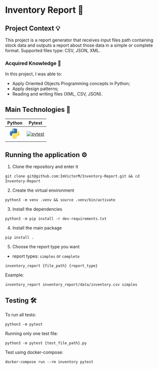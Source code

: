 # Inventory Report 📝

## Project Context 💡
This project is a report generator that receives input files path containing stock data and outputs a report about those data in a simple or complete format. Supported files type: CSV, JSON, XML.

### Acquired Knowledge 📖
In this project, I was able to:
- Apply Oriented Objects Programming concepts in Python;
- Apply design patterns;
- Reading and writing files (XML, CSV, JSON).

## Main Technologies 🧰
<table>
    <thead>
        <tr>
            <th>Python</th>
            <th>Pytest</th>
        </tr>
    </thead>
    <tbody>
        <tr>
            <td align="center">
               <a href="https://www.python.org" target="_blank" rel="noreferrer"> 
                   <img 
                       src="https://raw.githubusercontent.com/devicons/devicon/master/icons/python/python-original.svg" 
                       alt="python" 
                       width="40" 
                       height="40"
                    /> 
                </a>
            </td>
            <td align="center">
                <a href="https://docs.pytest.org/en/7.3.x/" target="_blank" rel="noreferrer"> 
                   <img 
                       src="https://upload.wikimedia.org/wikipedia/commons/thumb/b/ba/Pytest_logo.svg/200px-Pytest_logo.svg.png" 
                       alt="pytest" 
                       width="40" 
                       height="40"
                    /> 
                </a>
            </td>
        </tr>
    </tbody>
</table>

## Running the application ⚙️

1. Clone the repository and enter it
```
git clone git@github.com:ImVictorM/Inventory-Report.git && cd Inventory-Report
```
2. Create the virtual environment
```
python3 -m venv .venv && source .venv/bin/activate
```
3. Install the dependencies
```
python3 -m pip install -r dev-requirements.txt
```
4. Install the main package
```
pip install .
```
5. Choose the report type you want

- report types: `simples` or `completo`
```
inventory_report {file_path} {report_type}
```
Example:
```
inventory_report inventory_report/data/inventory.csv simples
```

## Testing 🛠️
To run all tests:
```
python3 -m pytest
```
Running only one test file:
```
python3 -m pytest {test_file_path}.py
```
Test using docker-compose:
```
docker-compose run --rm inventory pytest
```
